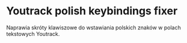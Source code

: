 Youtrack polish keybindings fixer
=================================

Naprawia skróty klawiszowe do wstawiania polskich znaków w polach tekstowych Youtrack.

